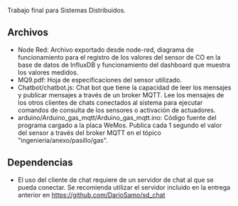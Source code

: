 Trabajo final para Sistemas Distribuidos.

## Archivos
* Node Red: Archivo exportado desde node-red, diagrama de funcionamiento para el registro de los valores del sensor de CO en la base de datos de InfluxDB y funcionamiento del dashboard que muestra los valores medidos.
* MQ9.pdf: Hoja de especificaciones del sensor utilizado.
* Chatbot/chatbot.js: Chat bot que tiene la capacidad de leer los mensajes y publicar mensajes a través de un broker MQTT. Lee los mensajes de los otros clientes de chats conectados al sistema para ejecutar comandos de consulta de los sensores o activación de actuadores.
* arduino/Arduino_gas_mqtt/Arduino_gas_mqtt.ino: Código fuente del programa cargado a la placa WeMos. Publica cada 1 segundo el valor del sensor a través del broker MQTT en el tópico "ingenieria/anexo/pasillo/gas".

## Dependencias
* El uso del cliente de chat requiere de un servidor de chat al que se pueda conectar. Se recomienda utilizar el servidor incluido en la entrega anterior en https://github.com/DarioSamo/sd_chat
